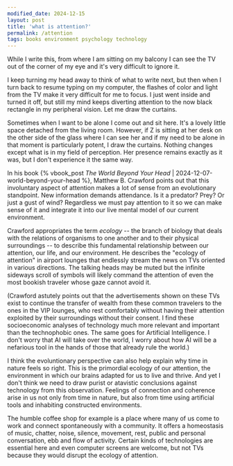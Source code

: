 ```yaml
---
modified_date: 2024-12-15
layout: post
title: 'what is attention?'
permalink: /attention
tags: books environment psychology technology
---
```


While I write this, from where I am sitting on my balcony I can see the TV out of the corner of my eye and it's very difficult to ignore it.
<!--more-->
I keep turning my head away to think of what to write next, but then when I turn back to resume typing on my computer, the flashes of color and light from the TV make it very difficult for me to focus.
I just went inside and turned it off, but still my mind keeps diverting attention to the now black rectangle in my peripheral vision.
Let me draw the curtains.

Sometimes when I want to be alone I come out and sit here.
It's a lovely little space detached from the living room.
However, if Z is sitting at her desk on the other side of the glass where I can see her and if my need to be alone in that moment is particularly potent, I draw the curtains.
Nothing changes except what is in my field of perception.
Her presence remains exactly as it was, but I don't experience it the same way.

In his book {% vbook_post _The World Beyond Your Head_ | 2024-12-07-world-beyond-your-head %}, Matthew B. Crawford points out that this involuntary aspect of attention makes a lot of sense from an evolutionary standpoint.
New information demands attendance.
Is it a predator?
Prey?
Or just a gust of wind?
Regardless we must pay attention to it so we can make sense of it and integrate it into our live mental model of our current environment.

Crawford appropriates the term _ecology_ -- the branch of biology that deals with the relations of organisms to one another and to their physical surroundings -- to describe this fundamental relationship between our attention, our life, and our environment.
He describes the "ecology of attention" in airport lounges that endlessly stream the news on TVs oriented in various directions.
The talking heads may be muted but the infinite sideways scroll of symbols will likely command the attention of even the most bookish traveler whose gaze cannot avoid it.

(Crawford astutely points out that the advertisements shown on these TVs exist to continue the transfer of wealth from these common travelers to the ones in the VIP lounges, who rest comfortably without having their attention exploited by their surroundings without their consent.
I find these socioeconomic analyses of technology much more relevant and important than the technophobic ones.
The same goes for Artificial Intelligence.
I don't worry that AI will take over the world, I worry about how AI will be a nefarious tool in the hands of those that already rule the world.)

I think the evoluntionary perspective can also help explain why time in nature feels so right.
This is the primordial ecology of our attention, the environment in which our brains adapted for us to live and thrive.
And yet I don't think we need to draw purist or atavistic conclusions against technology from this observation.
Feelings of connection and coherence arise in us not only from time in nature, but also from time using artificial tools and inhabiting constructed environments.

The humble coffee shop for example is a place where many of us come to work and connect spontaneously with a community.
It offers a homeostasis of music, chatter, noise, silence, movement, rest, public and personal conversation, ebb and flow of activity.
Certain kinds of technologies are essential here and even computer screens are welcome, but not TVs because they would disrupt the ecology of attention.

